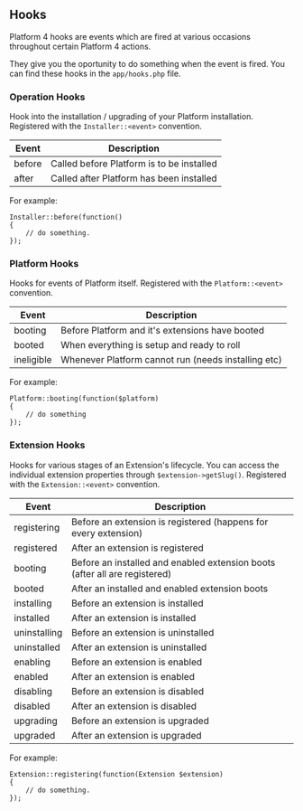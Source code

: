## Hooks

Platform 4 hooks are events which are fired at various occasions throughout certain Platform 4 actions.

They give you the oportunity to do something when the event is fired. You can find these hooks in the `app/hooks.php` file.

### Operation Hooks

Hook into the installation / upgrading of your Platform installation. Registered with the `Installer::<event>` convention.

Event | Description
----- | ------------
before | Called before Platform is to be installed
after | Called after Platform has been installed

For example:

	Installer::before(function()
	{
		// do something.
	});


### Platform Hooks

Hooks for events of Platform itself. Registered with the `Platform::<event>` convention.

Event | Description
----- | ------------
booting | Before Platform and it's extensions have booted
booted | When everything is setup and ready to roll
ineligible | Whenever Platform cannot run (needs installing etc)

For example:

	Platform::booting(function($platform)
	{
		// do something
	});


### Extension Hooks

Hooks for various stages of an Extension's lifecycle. You can access the individual extension properties through `$extension->getSlug()`. Registered with the `Extension::<event>` convention.

Event | Description
----- | ------------
registering | Before an extension is registered (happens for every extension)
registered | After an extension is registered
booting | Before an installed and enabled extension boots (after all are registered)
booted | After an installed and enabled extension boots
installing | Before an extension is installed
installed | After an extension is installed
uninstalling | Before an extension is uninstalled
uninstalled | After an extension is uninstalled
enabling | Before an extension is enabled
enabled | After an extension is enabled
disabling | Before an extension is disabled
disabled | After an extension is disabled
upgrading | Before an extension is upgraded
upgraded | After an extension is upgraded

For example:

	Extension::registering(function(Extension $extension)
	{
		// do something.
	});
